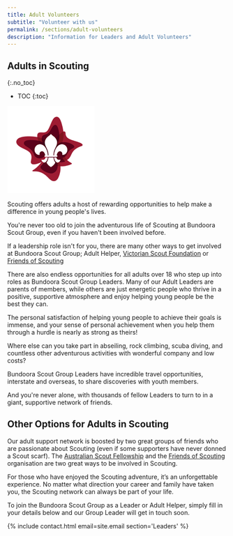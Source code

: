 ```yaml
---
title: Adult Volunteers
subtitle: "Volunteer with us"
permalink: /sections/adult-volunteers
description: "Information for Leaders and Adult Volunteers"
---
```


## Adults in Scouting
{:.no_toc}

- TOC
{:toc}

<img class="float-right" src="/assets/images/logo-venturer-scouts.png" />

Scouting offers adults a host of rewarding opportunities to help make a difference in young people's lives.

You're never too old to join the adventurous life of Scouting at Bundoora Scout Group, even if you haven't been involved before.

If a leadership role isn't for you, there are many other ways to get involved at Bundoora Scout Group; Adult Helper, [Victorian Scout Foundation](https://scoutsvictoria.com.au/age-sections-adults/adults-in-scouting/victorian-scout-foundation/) or [Friends of Scouting](https://scoutsvictoria.com.au/age-sections-adults/adults-in-scouting/friends-of-scouting/)

There are also endless opportunities for all adults over 18 who step up into roles as Bundoora Scout Group Leaders. Many of our Adult Leaders are parents of members, while others are just energetic people who thrive in a positive, supportive atmosphere and enjoy helping young people be the best they can.

The personal satisfaction of helping young people to achieve their goals is immense, and your sense of personal achievement when you help them through a hurdle is nearly as strong as theirs!

Where else can you take part in abseiling, rock climbing, scuba diving, and countless other adventurous activities with wonderful company and low costs?

Bundoora Scout Group Leaders have incredible travel opportunities, interstate and overseas, to share discoveries with youth members.

And you're never alone, with thousands of fellow Leaders to turn to in a giant, supportive network of friends. 

## Other Options for Adults in Scouting

Our adult support network is boosted by two great groups of friends who are passionate about Scouting (even if some supporters have never donned a Scout scarf). The [Australian Scout Fellowship](https://scoutsvictoria.com.au/age-sections-adults/adults-in-scouting/fellowship/) and the [Friends of Scouting](https://scoutsvictoria.com.au/age-sections-adults/adults-in-scouting/friends-of-scouting/) organisation are two great ways to be involved in Scouting.

For those who have enjoyed the Scouting adventure, it’s an unforgettable experience. No matter what direction your career and family have taken you, the Scouting network can always be part of your life.

To join the Bundoora Scout Group as a Leader or Adult Helper, simply fill in your details below and our Group Leader will get in touch soon.

{% include contact.html email=site.email section='Leaders' %}